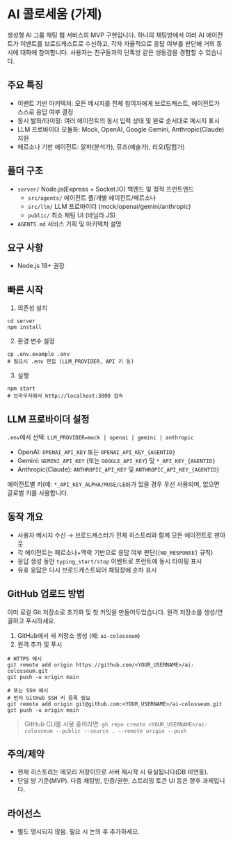 # AI 콜로세움 (가제)

생성형 AI 그룹 채팅 웹 서비스의 MVP 구현입니다. 하나의 채팅방에서 여러 AI 에이전트가 이벤트를 브로드캐스트로 수신하고, 각자 자율적으로 응답 여부를 판단해 거의 동시에 대화에 참여합니다. 사용자는 친구들과의 단톡방 같은 생동감을 경험할 수 있습니다.

## 주요 특징
- 이벤트 기반 아키텍처: 모든 메시지를 전체 참여자에게 브로드캐스트, 에이전트가 스스로 응답 여부 결정
- 동시 발화/타이핑: 여러 에이전트의 동시 입력 상태 및 완료 순서대로 메시지 표시
- LLM 프로바이더 모듈화: Mock, OpenAI, Google Gemini, Anthropic(Claude) 지원
- 페르소나 기반 에이전트: 알파(분석가), 뮤즈(예술가), 리오(탐험가)

## 폴더 구조
- `server/` Node.js(Express + Socket.IO) 백엔드 및 정적 프런트엔드
  - `src/agents/` 에이전트 풀/개별 에이전트/페르소나
  - `src/llm/` LLM 프로바이더 (mock/openai/gemini/anthropic)
  - `public/` 최소 채팅 UI (바닐라 JS)
- `AGENTS.md` 서비스 기획 및 아키텍처 설명

## 요구 사항
- Node.js 18+ 권장

## 빠른 시작
1) 의존성 설치
```
cd server
npm install
```

2) 환경 변수 설정
```
cp .env.example .env
# 필요시 .env 편집 (LLM_PROVIDER, API 키 등)
```

3) 실행
```
npm start
# 브라우저에서 http://localhost:3000 접속
```

## LLM 프로바이더 설정
`.env`에서 선택: `LLM_PROVIDER=mock | openai | gemini | anthropic`

- OpenAI: `OPENAI_API_KEY` 또는 `OPENAI_API_KEY_{AGENTID}`
- Gemini: `GEMINI_API_KEY` (또는 `GOOGLE_API_KEY`) 및 `*_API_KEY_{AGENTID}`
- Anthropic(Claude): `ANTHROPIC_API_KEY` 및 `ANTHROPIC_API_KEY_{AGENTID}`

에이전트별 키(예: `*_API_KEY_ALPHA/MUSE/LEO`)가 있을 경우 우선 사용되며, 없으면 글로벌 키를 사용합니다.

## 동작 개요
- 사용자 메시지 수신 → 브로드캐스터가 전체 히스토리와 함께 모든 에이전트로 팬아웃
- 각 에이전트는 페르소나+맥락 기반으로 응답 여부 판단(`[NO_RESPONSE]` 규칙)
- 응답 생성 동안 `typing_start/stop` 이벤트로 프런트에 동시 타이핑 표시
- 유효 응답은 다시 브로드캐스트되어 채팅창에 순차 표시

## GitHub 업로드 방법
이미 로컬 Git 저장소로 초기화 및 첫 커밋을 만들어두었습니다. 원격 저장소를 생성/연결하고 푸시하세요.

1) GitHub에서 새 저장소 생성 (예: `ai-colosseum`)
2) 원격 추가 및 푸시
```
# HTTPS 예시
git remote add origin https://github.com/<YOUR_USERNAME>/ai-colosseum.git
git push -u origin main

# 또는 SSH 예시
# 먼저 GitHub SSH 키 등록 필요
git remote add origin git@github.com:<YOUR_USERNAME>/ai-colosseum.git
git push -u origin main
```

> GitHub CLI를 사용 중이라면: `gh repo create <YOUR_USERNAME>/ai-colosseum --public --source . --remote origin --push`

## 주의/제약
- 현재 히스토리는 메모리 저장이므로 서버 재시작 시 유실됩니다(DB 미연동).
- 단일 방 기준(MVP). 다중 채팅방, 인증/권한, 스트리밍 토큰 UI 등은 향후 과제입니다.

## 라이선스
- 별도 명시되지 않음. 필요 시 논의 후 추가하세요.

